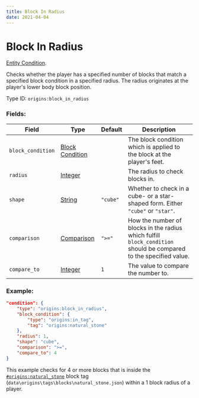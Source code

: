 ```yaml
---
title: Block In Radius
date: 2021-04-04
---
```

# Block In Radius

[Entity Condition](../entity_conditions.md).

Checks whether the player has a specified number of blocks that match a specified block condition in a specified radius. The radius originates at the player's lower body block position.

Type ID: `origins:block_in_radius`

### Fields:

Field  | Type | Default | Description
-------|------|---------|-------------
`block_condition` | [Block Condition](../block_conditions.md) | |  The block condition which is applied to the block at the player's feet.
`radius` | [Integer](../data_types/integer.md) | |  The radius to check blocks in.
`shape` | [String](../data_types/string.md) | `"cube"` | Whether to check in a cube- or a star-shaped form. Either `"cube"` or `"star"`.
`comparison` | [Comparison](../data_types/comparison.md) | `">="` | How the number of blocks in the radius which fulfill `block_condition` should be compared to the specified value.
`compare_to` | [Integer](../data_types/integer.md) | `1` | The value to compare the number to.

### Example:
```json
"condition": {
    "type": "origins:block_in_radius",
    "block_condition": {
        "type": "origins:in_tag",
        "tag": "origins:natural_stone"
    },
    "radius": 1,
    "shape": "cube",
    "comparison": ">=",
    "compare_to": 4
}
```
This example checks for 4 or more blocks that is inside the [`#origins:natural_stone`](https://github.com/apace100/origins-fabric/blob/master/src/main/resources/data/origins/tags/blocks/natural_stone.json) block tag (`data\origins\tags\blocks\natural_stone.json`) within a 1 block radius of a player.
